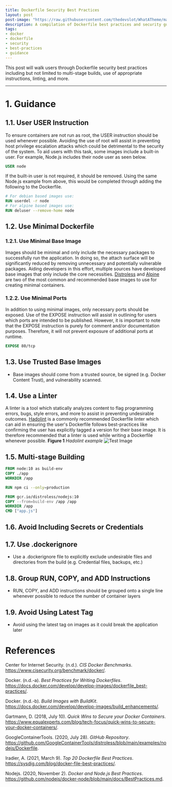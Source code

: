 ```yaml
---
title: Dockerfile Security Best Practices
layout: post
post-image: "https://raw.githubusercontent.com/thedevslot/WhatATheme/master/assets/images/SamplePost.png?token=AHMQUEPC4IFADOF5VG4QVN26Z64GG"
description: A compilation of Dockerfile best practices and security guidance.
tags:
- docker
- dockerfile
- security
- best-practices
- guidance
---
```


This post will walk users through Dockerfile security best practices including but not limited to multi-stage builds, use of appropriate instructions, linting, and more.

---

# 1. Guidance
## 1.1. User USER Instruction
To ensure containers are not run as root, the USER instruction should be used whenever possible. Avoiding the use of root will assist in preventing host privilege escalation attacks which could be detrimental to the security of the system. To aid users with this task, some images include a built-in user. For example, Node.js includes their node user as seen below.

```dockerfile
USER node
```

If the built-in user is not required, it should be removed. Using the same Node.js example from above, this would be completed through adding the following to the Dockerfile.
```dockerfile
# For debian based images use:
RUN userdel -r node
# For alpine based images use:
RUN deluser --remove-home node
```

## 1.2. Use Minimal Dockerfile
### 1.2.1. Use Minimal Base Image
Images should be minimal and only include the necessary packages to successfully run the application. In doing so, the attach surface will be significantly reduced by removing unnecessary and potentially vulnerable packages.
Aiding developers in this effort, multiple sources have developed base images that only include the core necessities. [Distroless](#) and [Alpine](#) are two of the most common and recommended base images to use for creating minimal containers.

### 1.2.2. Use Minimal Ports
In addition to using minimal images, only necessary ports should be exposed. Use of the EXPOSE instruction will assist in outlining for users which ports are intended to be published. However, it is important to note that the EXPOSE instruction is purely for comment and/or documentation purposes. Therefore, it will not prevent exposure of additional ports at runtime.

```dockerfile
EXPOSE 80/tcp
```

## 1.3. Use Trusted Base Images
* Base images should come from a trusted source, be signed (e.g. Docker Content Trust), and vulnerability scanned.

## 1.4. Use a Linter
A linter is a tool which statically analyzes content to flag programming errors, bugs, style errors, and more to assist in preventing undesirable outcomes. [Hadolint](#) is a commonly recommended Dockerfile linter which can aid in ensuring the user's Dockerfile follows best-practices like confirming the user has explicitly tagged a version for their base image. It is therefore recommended that a linter is used while writing a Dockerfile whenever possible.
**Figure 1**
*Hadolint example*
![Test Image](/WhatATheme/assets/images/1280x720%20Placeholder.png)

## 1.5. Multi-stage Building
```dockerfile
FROM node:10 as build-env
COPY ./app
WORKDIR /app

RUN npm ci --only=production

FROM gcr.io/distroless/nodejs:10
COPY --from=build-env /app /app
WORKDIR /app
CMD ["app.js"]
```

## 1.6. Avoid Including Secrets or Credentials

## 1.7. Use .dockerignore
* Use a .dockerignore file to explicitly exclude undesirable files and directories from the build (e.g. Credential files, backups, etc.)

## 1.8. Group RUN, COPY, and ADD Instructions
* RUN, COPY, and ADD instructions should be grouped onto a single line whenever possible to reduce the number of container layers

## 1.9. Avoid Using Latest Tag
* Avoid using the latest tag on images as it could break the application later

# References
Center for Internet Security. (n.d.). *CIS Docker Benchmarks*. <https://www.cisecurity.org/benchmark/docker/>.

Docker. (n.d.-a). *Best Practices for Writing Dockerfiles*. <https://docs.docker.com/develop/develop-images/dockerfile_best-practices/>.

Docker. (n.d.-b). *Build Images with BuildKit*. <https://docs.docker.com/develop/develop-images/build_enhancements/>.

Gartmann, D. (2018, July 10). *Quick Wins to Secure your Docker Containers*. <https://www.equalexperts.com/blog/tech-focus/quick-wins-to-secure-your-docker-containers/>.

GoogleContainerTools. (2020, July 28). *GitHub Repository*. <https://github.com/GoogleContainerTools/distroless/blob/main/examples/nodejs/Dockerfile>.

Iradier, A. (2021, March 9). *Top 20 Dockerfile Best Practices*. <https://sysdig.com/blog/docker-file-best-practices/>.

Nodejs. (2020, November 2). *Docker and Node.js Best Practices*. <https://github.com/nodejs/docker-node/blob/main/docs/BestPractices.md>.
